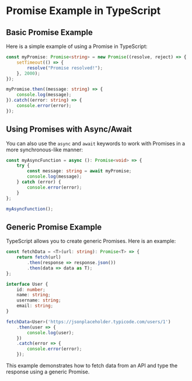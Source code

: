 # Promise Example in TypeScript

## Basic Promise Example

Here is a simple example of using a Promise in TypeScript:

```typescript
const myPromise: Promise<string> = new Promise((resolve, reject) => {
    setTimeout(() => {
        resolve("Promise resolved!");
    }, 2000);
});

myPromise.then((message: string) => {
    console.log(message);
}).catch((error: string) => {
    console.error(error);
});
```

## Using Promises with Async/Await

You can also use the `async` and `await` keywords to work with Promises in a more synchronous-like manner:

```typescript
const myAsyncFunction = async (): Promise<void> => {
    try {
        const message: string = await myPromise;
        console.log(message);
    } catch (error) {
        console.error(error);
    }
};

myAsyncFunction();
```

## Generic Promise Example

TypeScript allows you to create generic Promises. Here is an example:

```typescript
const fetchData = <T>(url: string): Promise<T> => {
    return fetch(url)
        .then(response => response.json())
        .then(data => data as T);
};

interface User {
    id: number;
    name: string;
    username: string;
    email: string;
}

fetchData<User>('https://jsonplaceholder.typicode.com/users/1')
    .then(user => {
        console.log(user);
    })
    .catch(error => {
        console.error(error);
    });
```

This example demonstrates how to fetch data from an API and type the response using a generic Promise.